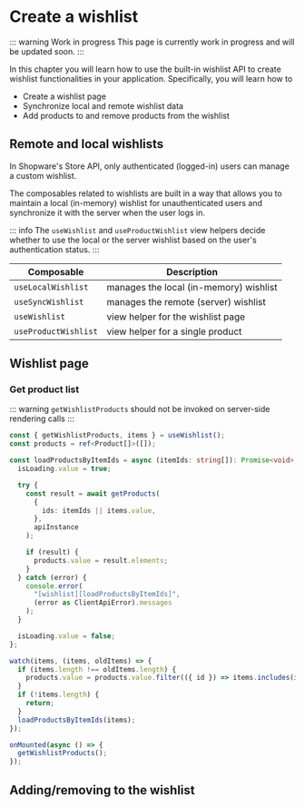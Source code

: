 # Create a wishlist

::: warning Work in progress
This page is currently work in progress and will be updated soon.
:::

In this chapter you will learn how to use the built-in wishlist API to create wishlist functionalities in your application. Specifically, you will learn how to

- Create a wishlist page
- Synchronize local and remote wishlist data
- Add products to and remove products from the wishlist

## Remote and local wishlists

In Shopware's Store API, only authenticated (logged-in) users can manage a custom wishlist.

The composables related to wishlists are built in a way that allows you to maintain a local (in-memory) wishlist for unauthenticated users and synchronize it with the server when the user logs in.

::: info
The `useWishlist` and `useProductWishlist` view helpers decide whether to use the local or the server wishlist based on the user's authentication status.
:::

| Composable           | Description                            |
| -------------------- | -------------------------------------- |
| `useLocalWishlist`   | manages the local (in-memory) wishlist |
| `useSyncWishlist`    | manages the remote (server) wishlist   |
| `useWishlist`        | view helper for the wishlist page      |
| `useProductWishlist` | view helper for a single product       |

## Wishlist page

### Get product list

::: warning
`getWishlistProducts` should not be invoked on server-side rendering calls
:::

```ts
const { getWishlistProducts, items } = useWishlist();
const products = ref<Product[]>([]);

const loadProductsByItemIds = async (itemIds: string[]): Promise<void> => {
  isLoading.value = true;

  try {
    const result = await getProducts(
      {
        ids: itemIds || items.value,
      },
      apiInstance
    );

    if (result) {
      products.value = result.elements;
    }
  } catch (error) {
    console.error(
      "[wishlist][loadProductsByItemIds]",
      (error as ClientApiError).messages
    );
  }

  isLoading.value = false;
};

watch(items, (items, oldItems) => {
  if (items.length !== oldItems.length) {
    products.value = products.value.filter(({ id }) => items.includes(id));
  }
  if (!items.length) {
    return;
  }
  loadProductsByItemIds(items);
});

onMounted(async () => {
  getWishlistProducts();
});
```

## Adding/removing to the wishlist
